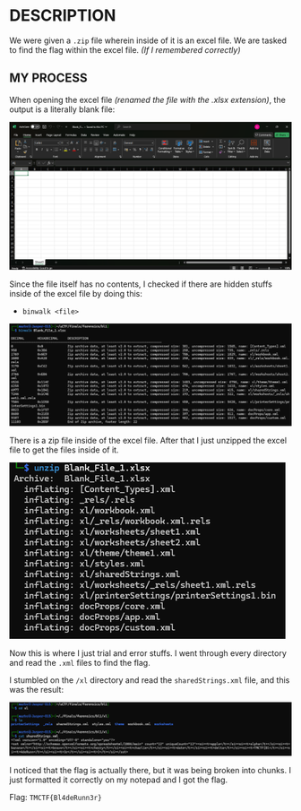 # DESCRIPTION

We were given a `.zip` file wherein inside of it is an excel file. We are tasked to find the flag within the excel file. *(If I remembered correctly)*

## MY PROCESS

When opening the excel file *(renamed the file with the .xlsx extension)*, the output is a literally blank file:

![image](image.png)

Since the file itself has no contents, I checked if there are hidden stuffs inside of the excel file by doing this:

- `binwalk <file>`

![image](image-1.png)

There is a zip file inside of the excel file. After that I just unzipped the excel file to get the files inside of it.

![image](image-2.png)

Now this is where I just trial and error stuffs. I went through every directory and read the `.xml` files to find the flag.

I stumbled on the `/xl` directory and read the `sharedStrings.xml` file, and this was the result:

![image](image-3.png)

I noticed that the flag is actually there, but it was being broken into chunks. I just formatted it correctly on my notepad and I got the flag.

Flag: `TMCTF{Bl4deRunn3r}`